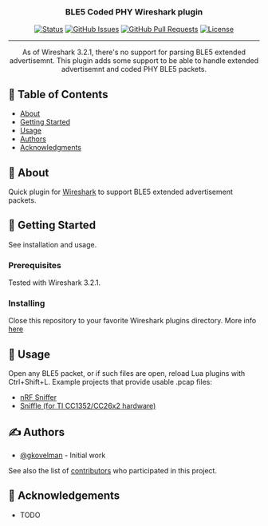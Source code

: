 <h3 align="center">BLE5 Coded PHY Wireshark plugin</h3>

<div align="center">

[![Status](https://img.shields.io/badge/status-active-success.svg)]()
[![GitHub Issues](https://img.shields.io/github/issues/gkovelman/ble_coded_phy_wireshark_plugin.svg)](https://github.com/gkovelman/ble_coded_phy_wireshark_plugin/issues)
[![GitHub Pull Requests](https://img.shields.io/github/issues-pr/gkovelman/ble_coded_phy_wireshark_plugin.svg)](https://github.com/gkovelman/ble_coded_phy_wireshark_plugin/pulls)
[![License](https://img.shields.io/badge/license-MIT-blue.svg)](/LICENSE)

</div>

---

<p align="center"> 
As of Wireshark 3.2.1, there's no support for parsing BLE5 extended advertisemnt. This plugin adds some support to be able to handle extended advertisemnt and coded PHY BLE5 packets.
    <br> 
</p>

## 📝 Table of Contents

- [About](#about)
- [Getting Started](#getting_started)
- [Usage](#usage)
- [Authors](#authors)
- [Acknowledgments](#acknowledgement)

## 🧐 About <a name = "about"></a>

Quick plugin for [Wireshark](https://www.wireshark.org/) to support BLE5 extended advertisement packets.

## 🏁 Getting Started <a name = "getting_started"></a>

See installation and usage.

### Prerequisites

Tested with Wireshark 3.2.1.

### Installing

Close this repository to your favorite Wireshark plugins directory. More info [here](https://www.wireshark.org/docs/wsug_html_chunked/ChPluginFolders.html)

## 🎈 Usage <a name="usage"></a>

Open any BLE5 packet, or if such files are open, reload Lua plugins with Ctrl+Shift+L.
Example projects that provide usable .pcap files: 

  - [nRF Sniffer](https://www.nordicsemi.com/Software-and-tools/Development-Tools/nRF-Sniffer-for-Bluetooth-LE)
  - [Sniffle (for TI CC1352/CC26x2 hardware)](https://github.com/nccgroup/Sniffle)

## ✍️ Authors <a name = "authors"></a>

- [@gkovelman](https://github.com/gkovelman) - Initial work

See also the list of [contributors](https://github.com/kylelobo/The-Documentation-Compendium/contributors) who participated in this project.

## 🎉 Acknowledgements <a name = "acknowledgement"></a>

- TODO
